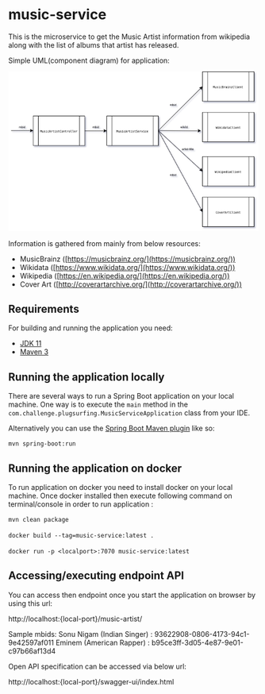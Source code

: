 # music-service

This is the microservice to get the Music Artist information from wikipedia along with the list of albums that artist has released.

Simple UML(component diagram) for application:

![component](./music-service.png?raw=true "Title")

Information is gathered from mainly from below resources:

- MusicBrainz ([https://musicbrainz.org/](https://musicbrainz.org/))
- Wikidata ([https://www.wikidata.org/](https://www.wikidata.org/))
- Wikipedia ([https://en.wikipedia.org/](https://en.wikipedia.org/))
- Cover Art ([http://coverartarchive.org/](http://coverartarchive.org/))

## Requirements

For building and running the application you need:

- [JDK 11](https://www.oracle.com/java/technologies/javase/jdk11-archive-downloads.html)
- [Maven 3](https://maven.apache.org)

## Running the application locally

There are several ways to run a Spring Boot application on your local machine. One way is to execute the `main` method in the `com.challenge.plugsurfing.MusicServiceApplication` class from your IDE.

Alternatively you can use the [Spring Boot Maven plugin](https://docs.spring.io/spring-boot/docs/current/reference/html/build-tool-plugins-maven-plugin.html) like so:

```shell
mvn spring-boot:run
```

## Running the application on docker

To run application on docker you need to install docker on your local machine.
Once docker installed then execute following command on terminal/console in order to run application :


```shell
mvn clean package

docker build --tag=music-service:latest .

docker run -p <localport>:7070 music-service:latest
```

## Accessing/executing endpoint API

You can access then endpoint once you start the application on browser by using this url:

http://localhost:{local-port}/music-artist/<mbid-from-musicbrainz>

Sample mbids:
Sonu Nigam (Indian Singer) : 93622908-0806-4173-94c1-9e42597af011
Eminem (American Rapper) : b95ce3ff-3d05-4e87-9e01-c97b66af13d4

Open API specification can be accessed via below url:

http://localhost:{local-port}/swagger-ui/index.html
